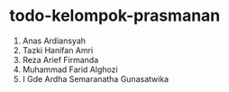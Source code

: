 # todo-kelompok-prasmanan

1. Anas Ardiansyah
2. Tazki Hanifan Amri
3. Reza Arief Firmanda
4. Muhammad Farid Alghozi
5. I Gde Ardha Semaranatha Gunasatwika
